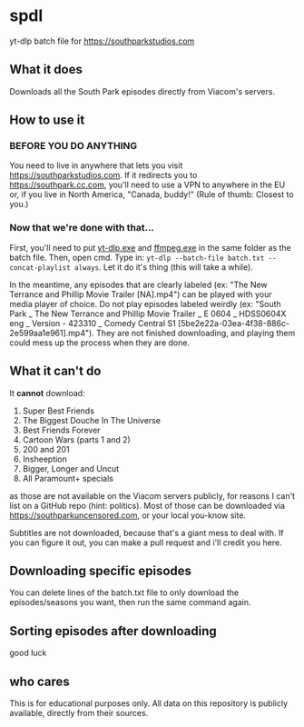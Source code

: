 # spdl
yt-dlp batch file for https://southparkstudios.com

## What it does
Downloads all the South Park episodes directly from Viacom's servers.

## How to use it
### BEFORE YOU DO ANYTHING
You need to live in anywhere that lets you visit https://southparkstudios.com. If it redirects you to https://southpark.cc.com, you'll need to use a VPN to anywhere in the EU or, if you live in North America, "Canada, buddy!" (Rule of thumb: Closest to you.)

### Now that we're done with that...
First, you'll need to put [yt-dlp.exe](https://github.com/yt-dlp/yt-dlp) and [ffmpeg.exe](https://www.gyan.dev/ffmpeg/builds/ffmpeg-release-full.7z) in the same folder as the batch file. Then, open cmd. Type in: `yt-dlp --batch-file batch.txt --concat-playlist always`. Let it do it's thing (this will take a while).

In the meantime, any episodes that are clearly labeled (ex: "The New Terrance and Phillip Movie Trailer [NA].mp4") can be played with your media player of choice. Do not play episodes labeled weirdly (ex: "South Park _ The New Terrance and Phillip Movie Trailer _ E 0604 _ HDSS0604X eng _ Version - 423310 _ Comedy Central S1 [5be2e22a-03ea-4f38-886c-2e599aa1e961].mp4"). They are not finished downloading, and playing them could mess up the process when they are done.

## What it can't do
It **cannot** download:
1. Super Best Friends
2. The Biggest Douche In The Universe
3. Best Friends Forever
4. Cartoon Wars (parts 1 and 2)
5. 200 and 201
6. Insheeption
7. Bigger, Longer and Uncut
8. All Paramount+ specials

as those are not available on the Viacom servers publicly, for reasons I can't list on a GitHub repo (hint: politics). Most of those can be downloaded via https://southparkuncensored.com, or your local you-know site.

Subtitles are not downloaded, because that's a giant mess to deal with. If you can figure it out, you can make a pull request and i'll credit you here.

## Downloading specific episodes
You can delete lines of the batch.txt file to only download the episodes/seasons you want, then run the same command again.

## Sorting episodes after downloading
good luck

## who cares
This is for educational purposes only. All data on this repository is publicly available, directly from their sources.
